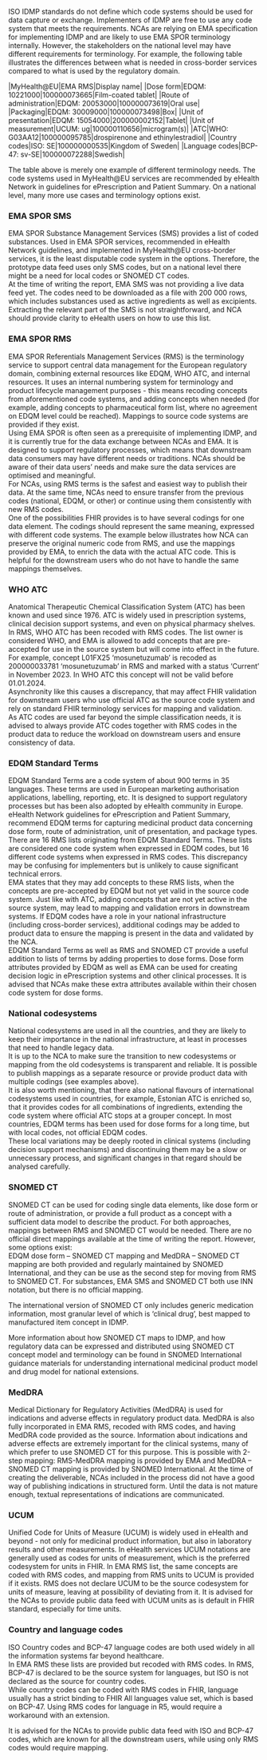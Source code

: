 ISO IDMP standards do not define which code systems should be used for data capture or exchange. Implementers of IDMP are free to use any code system that meets the requirements. 
NCAs are relying on EMA specification for implementing IDMP and are likely to use EMA SPOR terminology internally. However, the stakeholders on the national level may have different requirements for terminology. 
For example, the following table illustrates the differences between what is needed in cross-border services compared to what is used by the regulatory domain.  

|MyHealth@EU|EMA RMS|Display name|
|Dose form|EDQM: 10221000|100000073665|Film-coated tablet|
|Route of administration|EDQM: 20053000|100000073619|Oral use|
|Packaging|EDQM: 30009000|100000073498|Box|
|Unit of presentation|EDQM: 15054000|200000002152|Tablet|
|Unit of measurement|UCUM: ug|100000110656|microgram(s)|
|ATC|WHO: G03AA12|100000095785|drospirenone and ethinylestradiol|
|Country codes|ISO: SE|100000000535|Kingdom of Sweden|
|Language codes|BCP-47: sv-SE|100000072288|Swedish|

The table above is merely one example of different terminology needs. The code systems used in MyHealth@EU services are recommended by eHealth Network in guidelines for ePrescription and Patient Summary. On a national level, many more use cases and terminology options exist.

### EMA SPOR SMS
EMA SPOR Substance Management Services (SMS) provides a list of coded substances. Used in EMA SPOR services, recommended in eHealth Network guidelines, and implemented in MyHealth@EU cross-border services, it is the least disputable code system in the options. Therefore, the prototype data feed uses only SMS codes, but on a national level there might be a need for local codes or SNOMED CT codes.  
At the time of writing the report, EMA SMS was not providing a live data feed yet. The codes need to be downloaded as a file with 200 000 rows, which includes substances used as active ingredients as well as excipients. Extracting the relevant part of the SMS is not straightforward, and NCA should provide clarity to eHealth users on how to use this list. 

### EMA SPOR RMS
EMA SPOR Referentials Management Services (RMS) is the terminology service to support central data management for the European regulatory domain, combining external resources like EDQM, WHO ATC, and internal resources. It uses an internal numbering system for terminology and product lifecycle management purposes - this means recoding concepts from aforementioned code systems, and adding concepts when needed (for example, adding concepts to pharmaceutical form list, where no agreement on EDQM level could be reached). Mappings to source code systems are provided if they exist.  
Using EMA SPOR is often seen as a prerequisite of implementing IDMP, and it is currently true for the data exchange between NCAs and EMA. It is designed to support regulatory processes, which means that downstream data consumers may have different needs or traditions. NCAs should be aware of their data users’ needs and make sure the data services are optimised and meaningful.  
For NCAs, using RMS terms is the safest and easiest way to publish their data. At the same time, NCAs need to ensure transfer from the previous codes (national, EDQM, or other) or continue using them consistently with new RMS codes.  
One of the possibilities FHIR provides is to have several codings for one data element. The codings should represent the same meaning, expressed with different code systems. The example below illustrates how NCA can preserve the original numeric code from RMS, and use the mappings provided by EMA, to enrich the data with the actual ATC code. This is helpful for the downstream users who do not have to handle the same mappings themselves.  
  

### WHO ATC
Anatomical Therapeutic Chemical Classification System (ATC) has been known and used since 1976. ATC is widely used in prescription systems, clinical decision support systems, and even on physical pharmacy shelves. 
In RMS, WHO ATC has been recoded with RMS codes. The list owner is considered WHO, and EMA is allowed to add concepts that are pre-accepted for use in the source system but will come into effect in the future. For example, concept L01FX25 ‘mosunetuzumab’ is recoded as 200000033781 ‘mosunetuzumab’ in RMS and marked with a status ‘Current’ in November 2023. In WHO ATC this concept will not be valid before 01.01.2024.  
Asynchronity like this causes a discrepancy, that may affect FHIR validation for downstream users who use official ATC as the source code system and rely on standard FHIR terminology services for mapping and validation.  
As ATC codes are used far beyond the simple classification needs, it is advised to always provide ATC codes together with RMS codes in the product data to reduce the workload on downstream users and ensure consistency of data.

### EDQM Standard Terms 
EDQM Standard Terms are a code system of about 900 terms in 35 languages. These terms are used in European marketing authorisation applications, labelling, reporting, etc. It is designed to support regulatory processes but has been also adopted by eHealth community in Europe. eHealth Network guidelines for ePrescription and Patient Summary, recommend EDQM terms for capturing medicinal product data concerning dose form, route of administration, unit of presentation, and package types.  
There are 16 RMS lists originating from EDQM Standard Terms. These lists are considered one code system when expressed in EDQM codes, but 16 different code systems when expressed in RMS codes. This discrepancy may be confusing for implementers but is unlikely to cause significant technical errors.  
EMA states that they may add concepts to these RMS lists, when the concepts are pre-accepted by EDQM but not yet valid in the source code system. Just like with ATC, adding concepts that are not yet active in the source system, may lead to mapping and validation errors in downstream systems. If EDQM codes have a role in your national infrastructure (including cross-border services), additional codings may be added to product data to ensure the mapping is present in the data and validated by the NCA.  
EDQM Standard Terms as well as RMS and SNOMED CT provide a useful addition to lists of terms by adding properties to dose forms. Dose form attributes provided by EDQM as well as EMA can be used for creating decision logic in ePrescription systems and other clinical processes. It is advised that NCAs make these extra attributes available within their chosen code system for dose forms.  

### National codesystems
National codesystems are used in all the countries, and they are likely to keep their importance in the national infrastructure, at least in processes that need to handle legacy data.  
It is up to the NCA to make sure the transition to new codesystems or mapping from the old codesystems is transparent and reliable. It is possible to publish mappings as a separate resource or provide product data with multiple codings (see examples above).  
It is also worth mentioning, that there also national flavours of international codesystems used in countries, for example, Estonian ATC is enriched so, that it provides codes for all combinations of ingredients, extending the code system where official ATC stops at a grouper concept. In most countries, EDQM terms has been used for dose forms for a long time, but with local codes, not official EDQM codes.  
These local variations may be deeply rooted in clinical systems (including decision support mechanisms) and discontinuing them may be a slow or unnecessary process, and significant changes in that regard should be analysed carefully.

### SNOMED CT
SNOMED CT can be used for coding single data elements, like dose form or route of administration, or provide a full product as a concept with a sufficient data model to describe the product. For both approaches, mappings between RMS and SNOMED CT would be needed. There are no official direct mappings available at the time of writing the report. However, some options exist:  
EDQM dose form – SNOMED CT mapping and MedDRA – SNOMED CT mapping are both provided and regularly maintained by SNOMED International, and they can be use as the second step for moving from RMS to SNOMED CT. 
For substances, EMA SMS and SNOMED CT both use INN notation, but there is no official mapping.  

The international version of SNOMED CT only includes generic medication information, most granular level of which is ‘clinical drug’, best mapped to manufactured item concept in IDMP. 
  
More information about how SNOMED CT maps to IDMP, and how regulatory data can be expressed and distributed using SNOMED CT concept model and terminology can be found in SNOMED International guidance materials for understanding international medicinal product model and drug model for national extensions.

### MedDRA
Medical Dictionary for Regulatory Activities (MedDRA) is used for indications and adverse effects in regulatory product data. 
MedDRA is also fully incorporated in EMA RMS, recoded with RMS codes, and having MedDRA code provided as the source. Information about indications and adverse effects are extremely important for the clinical systems, many of which prefer to use SNOMED CT for this purpose. This is possible with 2-step mapping: RMS-MedDRA mapping is provided by EMA and MedDRA – SNOMED CT mapping is provided by SNOMED International.
At the time of creating the deliverable, NCAs included in the process did not have a good way of publishing indications in structured form. Until the data is not mature enough, textual representations of indications are communicated.

### UCUM
Unified Code for Units of Measure (UCUM) is widely used in eHealth and beyond - not only for medicinal product information, but also in laboratory results and other measurements. In eHealth services UCUM notations are generally used as codes for units of measurement, which is the preferred codesystem for units in FHIR. 
In EMA RMS list, the same concepts are coded with RMS codes, and mapping from RMS units to UCUM is provided if it exists. RMS does not declare UCUM to be the source codesystem for units of measure, leaving at possibility of deviating from it. It is advised for the NCAs to provide public data feed with UCUM units as is default in FHIR standard, especially for time units. 

### Country and language codes
ISO Country codes and BCP-47 language codes are both used widely in all the information systems far beyond healthcare.  
In EMA RMS these lists are provided but recoded with RMS codes. In RMS, BCP-47 is declared to be the source system for languages, but ISO is not declared as the source for country codes.  
While country codes can be coded with RMS codes in FHIR, language usually has a strict binding to FHIR All languages value set, which is based on BCP-47. Using RMS codes for language in R5, would require a workaround with an extension.  
 
It is advised for the NCAs to provide public data feed with ISO and BCP-47 codes, which are known for all the downstream users, while using only RMS codes would require mapping.
  
    
    